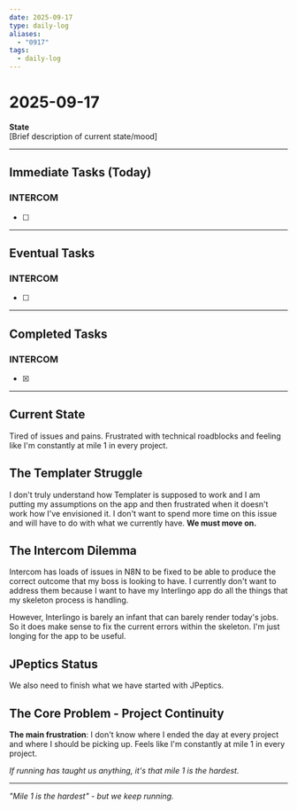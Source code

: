 ```yaml
---
date: 2025-09-17
type: daily-log
aliases:
  - "0917"
tags:
  - daily-log
---
```


# 2025-09-17

**State**  
[Brief description of current state/mood]

---

## Immediate Tasks (Today)

### INTERCOM
- [ ] 


---

## Eventual Tasks

### INTERCOM
- [ ] 

---

## Completed Tasks

### INTERCOM
- [x] 

---
## Current State
Tired of issues and pains. Frustrated with technical roadblocks and feeling like I'm constantly at mile 1 in every project.

## The Templater Struggle
I don't truly understand how Templater is supposed to work and I am putting my assumptions on the app and then frustrated when it doesn't work how I've envisioned it. I don't want to spend more time on this issue and will have to do with what we currently have. **We must move on.**

## The Intercom Dilemma
Intercom has loads of issues in N8N to be fixed to be able to produce the correct outcome that my boss is looking to have. I currently don't want to address them because I want to have my Interlingo app do all the things that my skeleton process is handling. 

However, Interlingo is barely an infant that can barely render today's jobs. So it does make sense to fix the current errors within the skeleton. I'm just longing for the app to be useful.

## JPeptics Status
We also need to finish what we have started with JPeptics.

## The Core Problem - Project Continuity
**The main frustration**: I don't know where I ended the day at every project and where I should be picking up. Feels like I'm constantly at mile 1 in every project. 

*If running has taught us anything, it's that mile 1 is the hardest.*


---
*"Mile 1 is the hardest" - but we keep running.*
